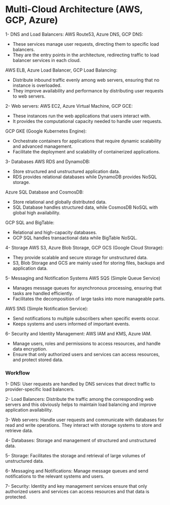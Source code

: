 # Multi-Cloud Architecture (AWS, GCP, Azure)
1- DNS and Load Balancers:
AWS Route53, Azure DNS, GCP DNS:
- These services manage user requests, directing them to specific load balancers.
- They are the entry points in the architecture, redirecting traffic to load balancer services in each cloud. 

AWS ELB, Azure Load Balancer, GCP Load Balancing:
- Distribute inbound traffic evenly among web servers, ensuring that no instance is overloaded.
- They improve availability and performance by distributing user requests to web servers.

2- Web servers:
AWS EC2, Azure Virtual Machine, GCP GCE:
- These instances run the web applications that users interact with. 
- It provides the computational capacity needed to handle user requests.

GCP GKE (Google Kubernetes Engine):
- Orchestrate containers for applications that require dynamic scalability and advanced management.
- Facilitate the deployment and scalability of containerized applications.

3- Databases
AWS RDS and DynamoDB:
- Store structured and unstructured application data. 
- RDS provides relational databases while DynamoDB provides NoSQL storage.

Azure SQL Database and CosmosDB:
- Store relational and globally distributed data.
- SQL Database handles structured data, while CosmosDB NoSQL with global high availability.

GCP SQL and BigTable: 
- Relational and high-capacity databases.
- GCP SQL handles transactional data while BigTable NoSQL.

4- Storage 
AWS S3, Azure Blob Storage, GCP GCS (Google Cloud Storage):
- They provide scalable and secure storage for unstructured data.
- S3, Blob Storage and GCS are mainly used for storing files, backups and application data.

5- Messaging and Notification Systems
AWS SQS (Simple Queue Service)
- Manages message queues for asynchronous processing, ensuring that tasks are handled efficiently.
- Facilitates the decomposition of large tasks into more manageable parts.

AWS SNS (Simple Notification Service):
- Send notifications to multiple subscribers when specific events occur.
- Keeps systems and users informed of important events.

6- Security and Identity Management:
AWS IAM and KMS, Azure IAM.
- Manage users, roles and permissions to access resources, and handle data encryption.
- Ensure that only authorized users and services can access resources, and protect stored data.

### Workflow
1- DNS: User requests are handled by DNS services that direct traffic to provider-specific load balancers.

2- Load Balancers: Distribute the traffic among the corresponding web servers and this obviously helps to maintain load balancing and improve application availability.

3- Web servers: Handle user requests and communicate with databases for read and write operations. They interact with storage systems to store and retrieve data.

4- Databases: Storage and management of structured and unstructured data.

5- Storage: Facilitates the storage and retrieval of large volumes of unstructured data.

6- Messaging and Notifications: Manage message queues and send notifications to the relevant systems and users.

7- Security: Identity and key management services ensure that only authorized users and services can access resources and that data is protected.

